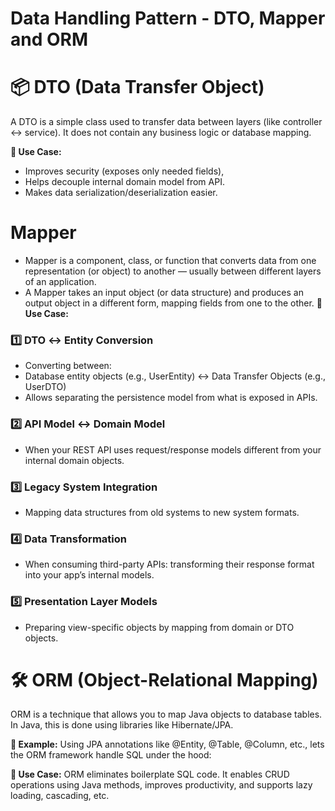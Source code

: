 # Data Handling Pattern - DTO, Mapper and ORM

# 📦 DTO (Data Transfer Object)
A DTO is a simple class used to transfer data between layers (like controller ↔ service). It does not contain any business logic or database mapping.

**🧰 Use Case:**
- Improves security (exposes only needed fields),
- Helps decouple internal domain model from API.
- Makes data serialization/deserialization easier.

#  Mapper
- Mapper is a component, class, or function that converts data from one representation (or object) to another — usually between different layers of an application.
- A Mapper takes an input object (or data structure) and produces an output object in a different form, mapping fields from one to the other.
  **🧰 Use Case:**
### 1️⃣ DTO ↔ Entity Conversion
- Converting between:
- Database entity objects (e.g., UserEntity) ↔ Data Transfer Objects (e.g., UserDTO)
- Allows separating the persistence model from what is exposed in APIs.
### 2️⃣ API Model ↔ Domain Model
- When your REST API uses request/response models different from your internal domain objects.
### 3️⃣ Legacy System Integration
- Mapping data structures from old systems to new system formats.
### 4️⃣ Data Transformation
- When consuming third-party APIs: transforming their response format into your app’s internal models.
### 5️⃣ Presentation Layer Models
- Preparing view-specific objects by mapping from domain or DTO objects.


# 🛠️ ORM (Object-Relational Mapping)
ORM is a technique that allows you to map Java objects to database tables. In Java, this is done using libraries like Hibernate/JPA.

**🧪 Example:**
Using JPA annotations like @Entity, @Table, @Column, etc., lets the ORM framework handle SQL under the hood:

**🧰 Use Case:**
ORM eliminates boilerplate SQL code. It enables CRUD operations using Java methods, improves productivity, and supports lazy loading, cascading, etc.